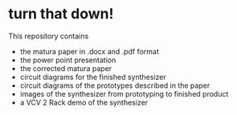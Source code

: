 # turn that down!

This repository contains

- the matura paper in .docx and .pdf format
- the power point presentation
- the corrected matura paper
- circuit diagrams for the finished synthesizer
- circuit diagrams of the prototypes described in the paper
- images of the synthesizer from prototyping to finished product
- a VCV 2 Rack demo of the synthesizer
